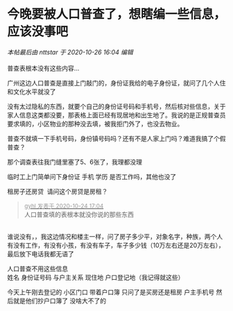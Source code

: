 # 今晚要被人口普查了，想瞎编一些信息，应该没事吧


<i class="pstatus"> 本帖最后由 nttstar 于 2020-10-26 16:04 编辑 </i><br />
<br />
普查表根本没有这些内容...

广州这边人口普查是直接上门敲门的，身份证我给的电子身份证，就问了几个人住和文化水平就没了

没有太过隐私的东西，就要个自己的身份证号码和手机号，然后核对些信息，关于家人信息这类都没要，那表格上面已经有现居地和出生地了。我说的是正规普查员要求填的，小区物业的那种没去填，被我拒门外了，也没去物业。

普查不就填一下手机号码，身份镇号码吗？还有不是人家上门吗？难道我搞了个假普查？

那个调查表往我门缝里塞了5、6张了，我理都没理<img src="static/image/smiley/yct/022.gif" smilieid="42" border="0" alt="" /><img id="aimg_G0c1m" onclick="zoom(this, this.src, 0, 0, 0)" class="zoom" src="https://cdn.jsdelivr.net/gh/hishis/forum-master/public/images/patch.gif" onmouseover="img_onmouseoverfunc(this)" onload="thumbImg(this)" border="0" alt="" />

临时工上门简单问下身份证 手机 学历 是否工作吗，其他也没了<img id="aimg_a68A0" onclick="zoom(this, this.src, 0, 0, 0)" class="zoom" src="https://cdn.jsdelivr.net/gh/hishis/forum-master/public/images/patch.gif" onmouseover="img_onmouseoverfunc(this)" onload="thumbImg(this)" border="0" alt="" />

租房子还房贷&nbsp;&nbsp;请问这个房贷是房租？

<div class="quote"><blockquote><font size="2"><a href="https://www.hostloc.com/forum.php?mod=redirect&amp;goto=findpost&amp;pid=9346597&amp;ptid=758004" target="_blank"><font color="#999999">gyhl 发表于 2020-10-24 17:04</font></a></font><br />
人口普查填的表根本就没你说的那些东西</blockquote></div><br />
谁说没有，，我这边情况和楼主一样，问了房子多少平，对象名字，种族，两个人有没有工作，有没有小孩，有没有车子，车子多少钱（10万左右还是20万左右），最后放下电话我都无语了

人口普查不用这些信息<br />
姓名 身份证号码 与户主关系 现住地 户口登记地（我记得就这些）

今天上午刚去登记的 小区门口 带着户口簿 只问了是买房还是租房 户主手机号 然后就是他们抄户口簿了 没啥大不了的
